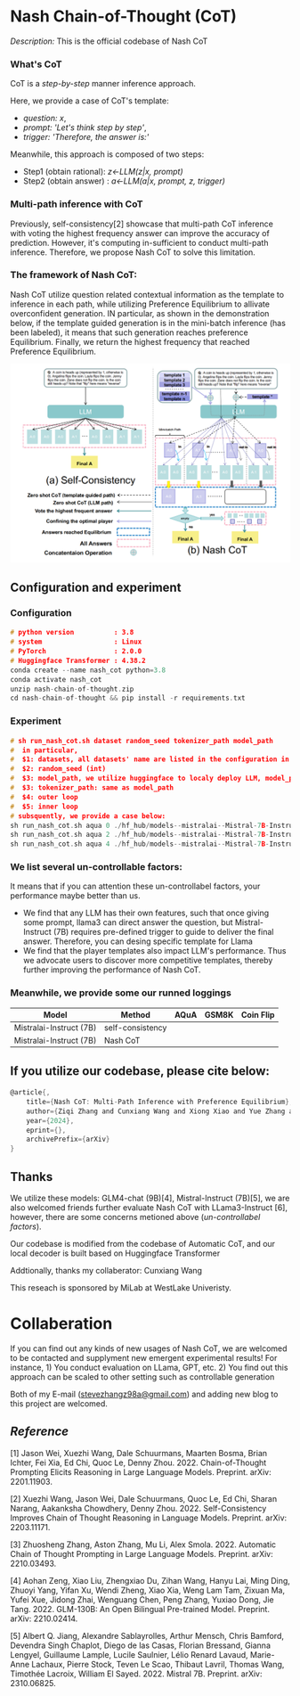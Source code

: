 # Nash Chain-of-Thought (CoT)

*Description:* This is the official codebase of Nash CoT

### What's CoT

CoT is a *step-by-step* manner inference approach. 

Here, we provide a case of CoT's template: 
- *question: x*,  
- *prompt: 'Let's think step by step'*, 
- *trigger: 'Therefore, the answer is:'* 

Meanwhile, this approach is composed of two steps:

- Step1 (obtain rational): *z<-LLM(z|x, prompt)* 
- Step2 (obtain answer)  : *a<-LLM(a|x, prompt, z, trigger)*

### Multi-path inference with CoT

Previously, self-consistency[2] showcase that multi-path CoT inference with voting the highest frequency answer can improve the accuracy of prediction. However, it's computing in-sufficient to conduct multi-path inference. Therefore, we propose Nash CoT to solve this limitation.

### The framework of Nash CoT:

Nash CoT utilize question related contextual information as the template to inference in each path, while utilizing Preference Equilibrium to allivate overconfident generation. IN particular, as shown in the demonstration below, if the template guided generation is in the mini-batch inference (has been labeled), it means that such generation reaches preference Equilibrium. Finally, we return the highest frequency that reached Preference Equilibrium.  

![image](demonstration.png)

## Configuration and experiment

### Configuration
```c
# python version          : 3.8
# system                  : Linux
# PyTorch                 : 2.0.0
# Huggingface Transformer : 4.38.2
conda create --name nash_cot python=3.8
conda activate nash_cot
unzip nash-chain-of-thought.zip
cd nash-chain-of-thought && pip install -r requirements.txt
```

### Experiment

```c
# sh run_nash_cot.sh dataset random_seed tokenizer_path model_path
#  in particular,
#  $1: datasets, all datasets' name are listed in the configuration in nash_cot.py
#  $2: random_seed (int)
#  $3: model_path, we utilize huggingface to localy deploy LLM, model_path represent catche_dir 
#  $3: tokenizer_path: same as model_path
#  $4: outer loop
#  $5: inner loop
# subsquently, we provide a case below:
sh run_nash_cot.sh aqua 0 ./hf_hub/models--mistralai--Mistral-7B-Instruct-v0.2 3 2
sh run_nash_cot.sh aqua 2 ./hf_hub/models--mistralai--Mistral-7B-Instruct-v0.2 3 2
sh run_nash_cot.sh aqua 4 ./hf_hub/models--mistralai--Mistral-7B-Instruct-v0.2 3 2
```

### We list several un-controllable factors:

It means that if you can attention these un-controllabel factors,  your performance maybe better than us.

- We find that any LLM has their own features, such that once giving some prompt, llama3 can direct answer the question, but Mistral-Instruct (7B) requires pre-defined trigger to guide to deliver the final answer. Therefore, you can desing specific template for Llama
- We find that the player templates also impact LLM's performance. Thus we advocate users to discover more competitive templates, thereby further improving the performance of Nash CoT.

### Meanwhile, we provide some our runned loggings

Model     | Method | AQuA | GSM8K| Coin Flip |
--------  | ----- | ----- | ----- |----- |
Mistralai-Instruct (7B) | self-consistency | | | |
Mistralai-Instruct (7B) | Nash CoT | | | |

## If you utilize our codebase, please cite below:

```c
@article{,
    title={Nash CoT: Multi-Path Inference with Preference Equilibrium}, 
    author={Ziqi Zhang and Cunxiang Wang and Xiong Xiao and Yue Zhang and Donglin Wang},
    year={2024},
    eprint={},
    archivePrefix={arXiv}
}
```

## Thanks 

We utilize these models: GLM4-chat (9B)[4], Mistral-Instruct (7B)[5], we are also welcomed friends further evaluate Nash CoT with LLama3-Instruct [6], however, there are some concerns metioned above (*un-controllabel factors*). 

Our codebase is modified from the codebase of Automatic CoT, and our local decoder is built based on Huggingface Transformer

Addtionally, thanks my collaberator: Cunxiang Wang

This reseach is sponsored by MiLab at WestLake Univeristy.


# Collaberation 

If you can find out any kinds of new usages of Nash CoT, we are welcomed to be contacted and supplyment new emergent experimental results! For instance, 1) You conduct evaluation on LLama, GPT, etc. 2) You find out this approach can be scaled to other setting such as controllable generation  

Both of my E-mail (stevezhangz98a@gmail.com) and adding new blog to this project are welcomed. 

## *Reference*

[1] Jason Wei, Xuezhi Wang, Dale Schuurmans, Maarten Bosma, Brian Ichter, Fei Xia, Ed Chi, Quoc Le, Denny Zhou. 2022. Chain-of-Thought Prompting Elicits Reasoning in Large Language Models. Preprint. arXiv: 2201.11903.

[2] Xuezhi Wang, Jason Wei, Dale Schuurmans, Quoc Le, Ed Chi, Sharan Narang, Aakanksha Chowdhery, Denny Zhou. 2022. Self-Consistency Improves Chain of Thought Reasoning in Language Models. Preprint. arXiv: 2203.11171.

[3] Zhuosheng Zhang, Aston Zhang, Mu Li, Alex Smola. 2022. Automatic Chain of Thought Prompting in Large Language Models. Preprint. arXiv: 2210.03493.

[4] Aohan Zeng, Xiao Liu, Zhengxiao Du, Zihan Wang, Hanyu Lai, Ming Ding, Zhuoyi Yang, Yifan Xu, Wendi Zheng, Xiao Xia, Weng Lam Tam, Zixuan Ma, Yufei Xue, Jidong Zhai, Wenguang Chen, Peng Zhang, Yuxiao Dong, Jie Tang. 2022. GLM-130B: An Open Bilingual Pre-trained Model. Preprint. arXiv: 2210.02414.

[5] Albert Q. Jiang, Alexandre Sablayrolles, Arthur Mensch, Chris Bamford, Devendra Singh Chaplot, Diego de las Casas, Florian Bressand, Gianna Lengyel, Guillaume Lample, Lucile Saulnier, Lélio Renard Lavaud, Marie-Anne Lachaux, Pierre Stock, Teven Le Scao, Thibaut Lavril, Thomas Wang, Timothée Lacroix, William El Sayed. 2022. Mistral 7B. Preprint. arXiv: 2310.06825.

